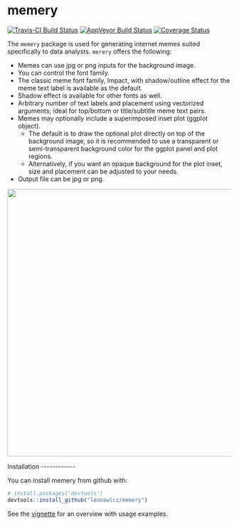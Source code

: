 
<!-- README.md is generated from README.Rmd. Please edit that file -->
memery
======

[![Travis-CI Build Status](https://travis-ci.org/leonawicz/memery.svg?branch=master)](https://travis-ci.org/leonawicz/memery) [![AppVeyor Build Status](https://ci.appveyor.com/api/projects/status/github/leonawicz/memery?branch=master&svg=true)](https://ci.appveyor.com/project/leonawicz/memery) [![Coverage Status](https://img.shields.io/codecov/c/github/leonawicz/memery/master.svg)](https://codecov.io/github/leonawicz/memery?branch=master)

The `memery` package is used for generating internet memes suited specifically to data analysts. `merery` offers the following:

-   Memes can use jpg or png inputs for the background image.
-   You can control the font family.
-   The classic meme font family, Impact, with shadow/outline effect for the meme text label is available as the default.
-   Shadow effect is available for other fonts as well.
-   Arbitrary number of text labels and placement using vectorized arguments; ideal for top/bottom or title/subtitle meme text pairs.
-   Memes may optionally include a superimposed inset plot (ggplot object).
    -   The default is to draw the optional plot directly on top of the background image, so it is recommended to use a transparent or semi-transparent background color for the ggplot panel and plot regions.
    -   Alternatively, if you want an opaque background for the plot inset, size and placement can be adjusted to your needs.
-   Output file can be jpg or png.

<p style="text-align:center;">
<img src="articles/meme4d.jpg" width="600px">
</p>
Installation
------------

You can install memery from github with:

``` r
# install.packages('devtools')
devtools::install_github("leonawicz/memery")
```

See the [vignette](https://leonawicz.github.io/memery/articles/memery.html) for an overview with usage examples.
